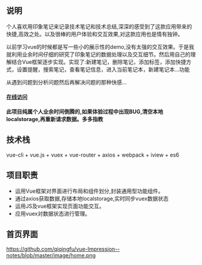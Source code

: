 ## 说明

个人喜欢用印象笔记来记录技术笔记和技术总结,深深的感受到了这款应用带来的快捷,高效之处。以及很棒的用户体验和交互效果,对这款应用也是情有独钟。

以前学习vue的时候都是写一些小的展示性的demo,没有太强的交互效果。于是我就利用业余时间仔细的研究了印象笔记的数据处理以及交互细节。然后用自己的理解结合Vue框架逐步实现。实现了:新建笔记，删除笔记，添加标签，添加快捷方式，设置提醒，搜索笔记，查看笔记信息，进入当前笔记本，新建笔记本...功能

从遇到问题到分析问题然后再解决问题的那种快感...

#### [在线访问](https://www.baidu.com)

**此项目纯属个人业余时间倒腾的,如果体验过程中出现BUG,清空本地localstorage,再重新请求数据。多多指教**


## 技术栈

vue-cli + vue.js + vuex + vue-router + axios + webpack + iview + es6


## 项目职责

- 运用Vue框架对界面进行布局和组件划分,封装通用型功能组件。
- 通过axios获取数据,存储本地localstorage,实时同步vuex数据状态
- 运用JS及vue框架实现页面功能交互。
- 应用vuex对数据状态进行管理。


## 首页界面  

https://github.com/qiqingfu/vue-Impression--notes/blob/master/image/home.png























